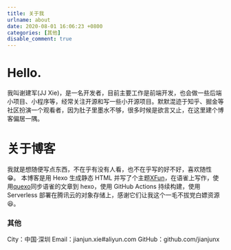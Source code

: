 ```yaml
---
title: 关于我
urlname: about
date: 2020-08-01 16:06:23 +0800
categories: [其他]
disable_comment: true
---
```


# Hello.

我叫谢建军(JJ Xie)，是一名开发者，目前主要工作是前端开发，也会做一些后端小项目、小程序等，经常关注开源和写一些小开源项目。默默混迹于知乎、掘金等社区扮演一个观看者，因为肚子里墨水不够，很多时候是欲言又止，在这里建个博客偏居一隅。

<!-- more -->

# 关于博客

我就是想随便写点东西，不在乎有没有人看，也不在乎写的好不好，喜欢随性 😁。
本博客是用 Hexo 生成静态 HTML 并写了个主题[XFun](https://github.com/jianjunx/hexo-theme-xfun)，在语雀上写作，使用[quexo](https://github.com/jianjunx/quexo)同步语雀的文章到 hexo，使用 GitHub Actions 持续构建，使用 Serverless 部署在腾讯云的对象存储上，感谢它们让我这个一毛不拔党白嫖资源 😆。

### 其他

City：中国·深圳
Email：jianjun.xie#aliyun.com
GitHub：github.com/jianjunx
